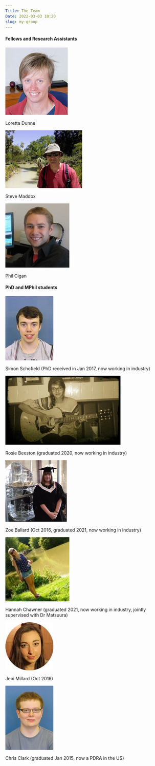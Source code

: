 ```yaml
---
Title: The Team
Date: 2022-03-03 10:20
slug: my-group
---
```


#### Fellows and Research Assistants

![loretta][10]

Loretta Dunne

![steve][9]

Steve Maddox

![phil][8]

Phil Cigan

#### PhD and MPhil students

![simon][3]

Simon Schofield (PhD received in Jan 2017, now working in industry)

![Rosie2][4]

Rosie Beeston (graduated 2020, now working in industry)

![zoe][7]

Zoe Ballard (Oct 2016, graduated 2021, now working in industry)

![hannah][6]

Hannah Chawner (graduated 2021,  now working in industry, jointly supervised with Dr Matsuura)

![jeni][5]

Jeni Millard (Oct 2016)

![clark][1]

Chris Clark (graduated Jan 2015, now a PDRA in the US)

[1]: /images/clark.jpg
[3]: /images/simon.jpg
[4]: /images/Rosie2.jpg
[5]: /images/jenimillard.jpg
[6]: /images/hannahchawner.jpg
[7]: /images/zoeballard.jpg
[8]: /images/phil.jpg
[9]: /images/maddox.jpg
[10]: /images/loretta.jpg
